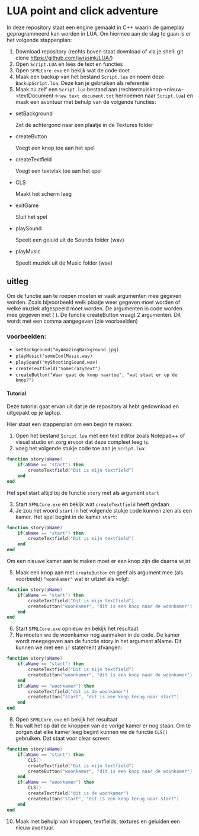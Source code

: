 # LUA point and click adventure
In deze repository staat een engine gemaakt in C++ waarin de gameplay geprogrammeerd kan worden in LUA.
Om hiermee aan de slag te gaan is er het volgende stappenplan:
1. Download repository (rechts boven staat download of via je shell: git clone https://github.com/jwissink/LUA/)
2. Open `Script.LUA` en lees de text en functies
3. Open `SFMLCore.exe` en bekijk wat de code doet
4. Maak een backup van het bestand `Script.lua` en noem deze `BackupScript.lua`. Deze kan je gebruiken als referentie
5. Maak nu zelf een `Script.lua` bestand aan (rechtermuisknop->nieuw->textDocument->`new text document.txt` hernoemen naar `Script.lua`) en maak een avontuur met behulp van de volgende functies:

* setBackground

   Zet de achtergond naar een plaatje in de Textures folder

* createButton 

   Voegt een knop toe aan het spel

* createTextfield

   Voegt een textvlak toe aan het spel

* CLS

   Maakt het scherm leeg

* exitGame

   Sluit het spel

* playSound

   Speelt een geluid uit de Sounds folder (wav)

* playMusic

   Speelt muziek uit de Music folder (wav)

## uitleg
Om de functie aan te roepen moeten er vaak argumenten mee gegeven worden. Zoals bijvoorbeeld welk plaatje weer gegeven moet worden of welke muziek afgespeeld moet worden. De argumenten in code worden mee gegeven met ( ).
De functie createButton vraagt 2 argumenten. Dit wordt met een comma aangegeven (zie voorbeelden)

### voorbeelden:
* `setBackground("myAmazingBackground.jpg)`
* `playMusic("someCoolMusic.wav)`
* `playSound("myShootingSound.wav)`
* `createTextfield("SomeCrazyText")`
* `createButton("Waar gaat de knop naartoe", "wat staat er op de knop?")`

#### Tutorial
Deze tutorial gaat ervan uit dat je de repository al hebt gedownload en uitgepakt op je laptop.

Hier staat een stappenplan om een begin te maken:
1. Open het bestand `Script.lua` met een text editor zoals Notepad++ of visual studio en zorg ervoor dat deze compleet leeg is.
2. voeg het volgende stukje code toe aan je `Script.lua`:
```lua
function story(aName)
    if(aName == "start") then
        createTextfield("Dit is mijn textfield")
    end
end
```
Het spel start altijd bij de functie `story` met als argument `start`

3. Start `SFMLCore.exe` en bekijk wat `createTextfield` heeft gedaan
4. Je zou het woord `start` in het volgende stukje code kunnen zien als een kamer. Het spel begint in de kamer `start`:
```lua
function story(aName)
    if(aName == "start") then
        createTextfield("Dit is mijn textfield")
    end
end
```
Om een nieuwe kamer aan te maken moet er een knop zijn die daarna wijst:

5. Maak een knop aan met `createButton` en geef als argument mee (als voorbeeld) `"woonkamer"` wat er uitziet als volgt:
```lua
function story(aName)
    if(aName == "start") then
        createTextfield("Dit is mijn textfield")
        createButton("woonkamer", "dit is een knop naar de woonkamer")
    end
end
```

6. Start `SFMLCore.exe` opnieuw en bekijk het resultaat
7. Nu moeten we de woonkamer nog aanmaken in de code. De kamer wordt meegegeven aan de functie story in het argument aName. Dit kunnen we met een `if` statement afvangen:

```lua
function story(aName)
    if(aName == "start") then
        createTextfield("Dit is mijn textfield")
        createButton("woonkamer", "dit is een knop naar de woonkamer")
    end
    if(aName == "woonkamer") then
        createTextfield("dit is de woonkamer")
        createButton("start", "dit is een knop terug naar start")
    end
end
```

8. Open `SFMLCore.exe` en bekijk het resultaat
9. Nu valt het op dat de knoppen van de vorige kamer er nog staan. Om te zorgen dat elke kamer leeg begint kunnen we de functie `CLS()` gebruiken. Dat staat voor clear screen:

```lua
function story(aName)
    if(aName == "start") then
        CLS()
        createTextfield("Dit is mijn textfield")
        createButton("woonkamer", "dit is een knop naar de woonkamer")
    end
    if(aName == "woonkamer") then
        CLS()
        createTextfield("dit is de woonkamer")
        createButton("start", "dit is een knop terug naar start")
    end
end
```
10. Maak met behulp van knoppen, textfields, textures en geluiden een nieuw avontuur.
